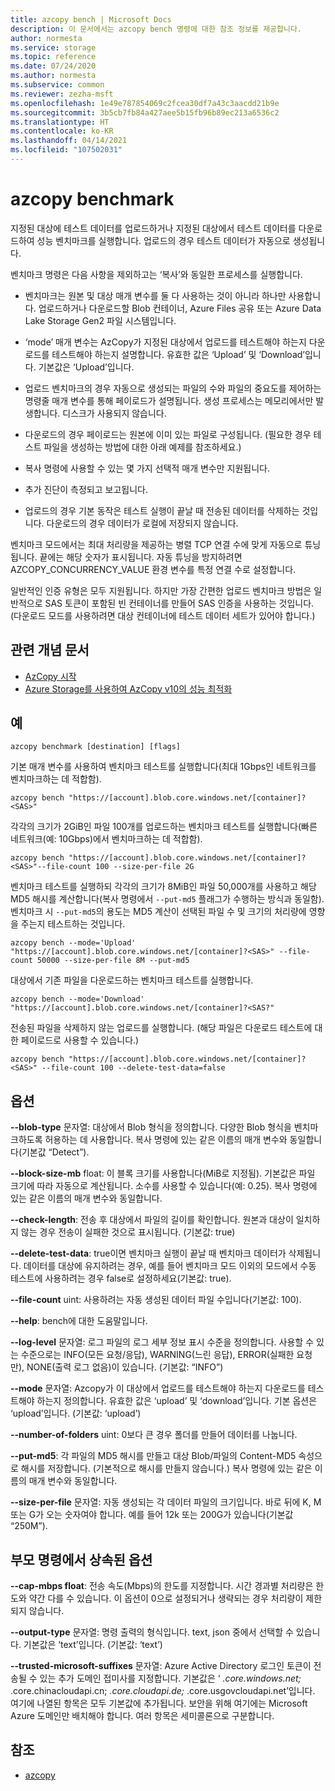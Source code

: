 ```yaml
---
title: azcopy bench | Microsoft Docs
description: 이 문서에서는 azcopy bench 명령에 대한 참조 정보를 제공합니다.
author: normesta
ms.service: storage
ms.topic: reference
ms.date: 07/24/2020
ms.author: normesta
ms.subservice: common
ms.reviewer: zezha-msft
ms.openlocfilehash: 1e49e787854069c2fcea30df7a43c3aacdd21b9e
ms.sourcegitcommit: 3b5cb7fb84a427aee5b15fb96b89ec213a6536c2
ms.translationtype: HT
ms.contentlocale: ko-KR
ms.lasthandoff: 04/14/2021
ms.locfileid: "107502031"
---
```

# <a name="azcopy-benchmark"></a>azcopy benchmark

지정된 대상에 테스트 데이터를 업로드하거나 지정된 대상에서 테스트 데이터를 다운로드하여 성능 벤치마크를 실행합니다. 업로드의 경우 테스트 데이터가 자동으로 생성됩니다.

벤치마크 명령은 다음 사항을 제외하고는 ‘복사’와 동일한 프로세스를 실행합니다. 

  - 벤치마크는 원본 및 대상 매개 변수를 둘 다 사용하는 것이 아니라 하나만 사용합니다. 업로드하거나 다운로드할 Blob 컨테이너, Azure Files 공유 또는 Azure Data Lake Storage Gen2 파일 시스템입니다.

  - ‘mode’ 매개 변수는 AzCopy가 지정된 대상에서 업로드를 테스트해야 하는지 다운로드를 테스트해야 하는지 설명합니다. 유효한 값은 ‘Upload’ 및 ‘Download’입니다. 기본값은 ‘Upload’입니다.

  - 업로드 벤치마크의 경우 자동으로 생성되는 파일의 수와 파일의 중요도를 제어하는 명령줄 매개 변수를 통해 페이로드가 설명됩니다. 생성 프로세스는 메모리에서만 발생합니다. 디스크가 사용되지 않습니다.

  - 다운로드의 경우 페이로드는 원본에 이미 있는 파일로 구성됩니다. (필요한 경우 테스트 파일을 생성하는 방법에 대한 아래 예제를 참조하세요.)
  
  - 복사 명령에 사용할 수 있는 몇 가지 선택적 매개 변수만 지원됩니다.
  
  - 추가 진단이 측정되고 보고됩니다.
  
  - 업로드의 경우 기본 동작은 테스트 실행이 끝날 때 전송된 데이터를 삭제하는 것입니다.  다운로드의 경우 데이터가 로컬에 저장되지 않습니다.

벤치마크 모드에서는 최대 처리량을 제공하는 병렬 TCP 연결 수에 맞게 자동으로 튜닝됩니다. 끝에는 해당 숫자가 표시됩니다. 자동 튜닝을 방지하려면 AZCOPY_CONCURRENCY_VALUE 환경 변수를 특정 연결 수로 설정합니다. 

일반적인 인증 유형은 모두 지원됩니다. 하지만 가장 간편한 업로드 벤치마크 방법은 일반적으로 SAS 토큰이 포함된 빈 컨테이너를 만들어 SAS 인증을 사용하는 것입니다. (다운로드 모드를 사용하려면 대상 컨테이너에 테스트 데이터 세트가 있어야 합니다.)

## <a name="related-conceptual-articles"></a>관련 개념 문서

- [AzCopy 시작](storage-use-azcopy-v10.md)
- [Azure Storage를 사용하여 AzCopy v10의 성능 최적화](storage-use-azcopy-optimize.md)


## <a name="examples"></a>예

```azcopy
azcopy benchmark [destination] [flags]
```

기본 매개 변수를 사용하여 벤치마크 테스트를 실행합니다(최대 1Gbps인 네트워크를 벤치마크하는 데 적합함).

```azcopy
azcopy bench "https://[account].blob.core.windows.net/[container]?<SAS>"
```
각각의 크기가 2GiB인 파일 100개를 업로드하는 벤치마크 테스트를 실행합니다(빠른 네트워크(예: 10Gbps)에서 벤치마크하는 데 적합함).

```azcopy
azcopy bench "https://[account].blob.core.windows.net/[container]?<SAS>"--file-count 100 --size-per-file 2G
```
벤치마크 테스트를 실행하되 각각의 크기가 8MiB인 파일 50,000개를 사용하고 해당 MD5 해시를 계산합니다(복사 명령에서 `--put-md5` 플래그가 수행하는 방식과 동일함). 벤치마크 시 `--put-md5`의 용도는 MD5 계산이 선택된 파일 수 및 크기의 처리량에 영향을 주는지 테스트하는 것입니다.

```azcopy
azcopy bench --mode='Upload' "https://[account].blob.core.windows.net/[container]?<SAS>" --file-count 50000 --size-per-file 8M --put-md5
```

대상에서 기존 파일을 다운로드하는 벤치마크 테스트를 실행합니다.

```azcopy
azcopy bench --mode='Download' "https://[account].blob.core.windows.net/[container]?<SAS?"
```

전송된 파일을 삭제하지 않는 업로드를 실행합니다. (해당 파일은 다운로드 테스트에 대한 페이로드로 사용할 수 있습니다.)

```azcopy
azcopy bench "https://[account].blob.core.windows.net/[container]?<SAS>" --file-count 100 --delete-test-data=false
```

## <a name="options"></a>옵션

**--blob-type** 문자열: 대상에서 Blob 형식을 정의합니다. 다양한 Blob 형식을 벤치마크하도록 허용하는 데 사용합니다. 복사 명령에 있는 같은 이름의 매개 변수와 동일합니다(기본값 “Detect”).

**--block-size-mb** float: 이 블록 크기를 사용합니다(MiB로 지정됨). 기본값은 파일 크기에 따라 자동으로 계산됩니다. 소수를 사용할 수 있습니다(예: 0.25). 복사 명령에 있는 같은 이름의 매개 변수와 동일합니다.

**--check-length**: 전송 후 대상에서 파일의 길이를 확인합니다. 원본과 대상이 일치하지 않는 경우 전송이 실패한 것으로 표시됩니다. (기본값: true)

**--delete-test-data**: true이면 벤치마크 실행이 끝날 때 벤치마크 데이터가 삭제됩니다.  데이터를 대상에 유지하려는 경우, 예를 들어 벤치마크 모드 이외의 모드에서 수동 테스트에 사용하려는 경우 false로 설정하세요(기본값: true).

**--file-count** uint:  사용하려는 자동 생성된 데이터 파일 수입니다(기본값: 100).

**--help**: bench에 대한 도움말입니다.

**--log-level** 문자열: 로그 파일의 로그 세부 정보 표시 수준을 정의합니다. 사용할 수 있는 수준으로는 INFO(모든 요청/응답), WARNING(느린 응답), ERROR(실패한 요청만), NONE(출력 로그 없음)이 있습니다. (기본값: “INFO”)

**--mode** 문자열: Azcopy가 이 대상에서 업로드를 테스트해야 하는지 다운로드를 테스트해야 하는지 정의합니다. 유효한 값은 ‘upload’ 및 ‘download’입니다. 기본 옵션은 ‘upload’입니다. (기본값: ‘upload’)

**--number-of-folders** uint: 0보다 큰 경우 폴더를 만들어 데이터를 나눕니다.

**--put-md5**: 각 파일의 MD5 해시를 만들고 대상 Blob/파일의 Content-MD5 속성으로 해시를 저장합니다. (기본적으로 해시를 만들지 않습니다.) 복사 명령에 있는 같은 이름의 매개 변수와 동일합니다.

**--size-per-file** 문자열: 자동 생성되는 각 데이터 파일의 크기입니다. 바로 뒤에 K, M 또는 G가 오는 숫자여야 합니다. 예를 들어 12k 또는 200G가 있습니다(기본값 “250M”).

## <a name="options-inherited-from-parent-commands"></a>부모 명령에서 상속된 옵션

**--cap-mbps float**: 전송 속도(Mbps)의 한도를 지정합니다. 시간 경과별 처리량은 한도와 약간 다를 수 있습니다. 이 옵션이 0으로 설정되거나 생략되는 경우 처리량이 제한되지 않습니다.

**--output-type** 문자열: 명령 출력의 형식입니다. text, json 중에서 선택할 수 있습니다. 기본값은 ‘text’입니다. (기본값: ‘text’)

**--trusted-microsoft-suffixes** 문자열: Azure Active Directory 로그인 토큰이 전송될 수 있는 추가 도메인 접미사를 지정합니다.  기본값은 ‘ *.core.windows.net;* .core.chinacloudapi.cn; *.core.cloudapi.de;* .core.usgovcloudapi.net’입니다. 여기에 나열된 항목은 모두 기본값에 추가됩니다. 보안을 위해 여기에는 Microsoft Azure 도메인만 배치해야 합니다. 여러 항목은 세미콜론으로 구분합니다.


## <a name="see-also"></a>참조

- [azcopy](storage-ref-azcopy.md)
